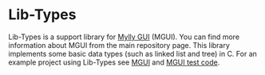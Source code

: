 # Lib-Types

Lib-Types is a support library for [Mylly GUI](https://github.com/teejii88/mgui) (MGUI). You can find more information about MGUI from the main repository page. This library implements some basic data types (such as linked list and tree) in C. For an example project using Lib-Types see [MGUI](https://github.com/teejii88/mgui) and [MGUI test code](https://github.com/teejii88/mguitest).
